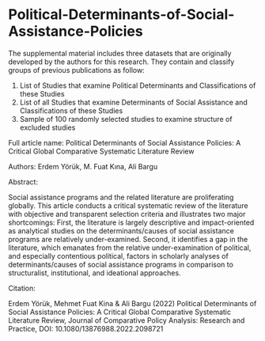 # Political-Determinants-of-Social-Assistance-Policies

The supplemental material includes three datasets that are originally developed by the authors for this research. They contain and classify groups of previous publications as follow:

1. List of Studies that examine Political Determinants and Classifications of these Studies
2. List of all Studies that examine Determinants of Social Assistance and Classifications of these Studies
3. Sample of 100 randomly selected studies to examine structure of excluded studies

Full article name:
Political Determinants of Social Assistance Policies: A Critical Global Comparative Systematic Literature Review

Authors: Erdem Yörük, M. Fuat Kına, Ali Bargu

Abstract:

Social assistance programs and the related literature are proliferating globally. This article conducts a critical systematic review of the literature with objective and transparent selection criteria and illustrates two major shortcomings: First, the literature is largely descriptive and impact-oriented as analytical studies on the determinants/causes of social assistance programs are relatively under-examined. Second, it identifies a gap in the literature, which emanates from the relative under-examination of political, and especially contentious political, factors in scholarly analyses of determinants/causes of social assistance programs in comparison to structuralist, institutional, and ideational approaches.

Citation:

Erdem Yörük, Mehmet Fuat Kina & Ali Bargu (2022) Political Determinants of Social Assistance Policies: A Critical Global Comparative Systematic Literature Review, Journal of Comparative Policy Analysis: Research and Practice, DOI: 10.1080/13876988.2022.2098721
